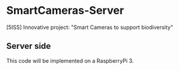 # SmartCameras-Server
[5ISS] Innovative project: "Smart Cameras to support biodiversity" 

## Server side
This code will be implemented on a RaspberryPi 3.

